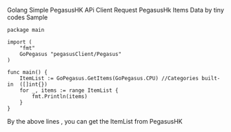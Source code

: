 Golang Simple PegasusHK APi Client
Request PegasusHk Items Data by tiny codes
 
Sample 
```
package main

import (
	"fmt"
	GoPegasus "pegasusClient/Pegasus"
)

func main() {
	ItemList := GoPegasus.GetItems(GoPegasus.CPU) //Categories built-in  ([]int{})
	for _, items := range ItemList {
		fmt.Println(items)
	}
}
```

By the above lines , you can get the ItemList from PegasusHK 

